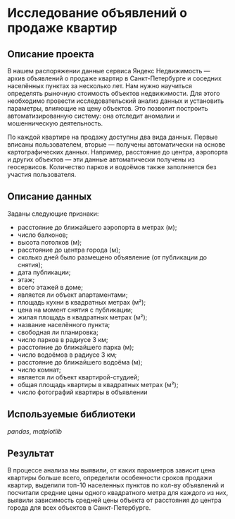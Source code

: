# Исследование объявлений о продаже квартир
## Описание проекта
В нашем распоряжении данные сервиса Яндекс Недвижимость — архив объявлений о продаже квартир в Санкт-Петербурге и соседних населённых пунктах за несколько лет. Нам нужно научиться определять рыночную стоимость объектов недвижимости. Для этого необходимо провести исследовательский анализ данных и установить параметры, влияющие на цену объектов. Это позволит построить автоматизированную систему: она отследит аномалии и мошенническую деятельность.

По каждой квартире на продажу доступны два вида данных. Первые вписаны пользователем, вторые — получены автоматически на основе картографических данных. Например, расстояние до центра, аэропорта и других объектов — эти данные автоматически получены из геосервисов. Количество парков и водоёмов также заполняется без участия пользователя.

## Описание данных
Заданы следующие признаки:
  - расстояние до ближайшего аэропорта в метрах (м);
  - число балконов;
  - высота потолков (м);
  - расстояние до центра города (м);
  - сколько дней было размещено объявление (от публикации до снятия);
  - дата публикации;
  - этаж;
  - всего этажей в доме;
  - является ли объект апартаментами;
  - площадь кухни в квадратных метрах (м²);
  - цена на момент снятия с публикации;
  - жилая площадь в квадратных метрах (м²);
  - название населённого пункта;
  - свободная ли планировка;
  - число парков в радиусе 3 км;
  - расстояние до ближайшего парка (м);
  - число водоёмов в радиусе 3 км;
  - расстояние до ближайшего водоёма (м);
  - число комнат;
  - является ли объект квартирой-студией;
  - общая площадь квартиры в квадратных метрах (м²);
  - число фотографий квартиры в объявлении

## Используемые библиотеки
*pandas*, *matplotlib*

## Результат
В процессе анализа мы выявили, от каких параметров зависит цена квартиры больше всего, определили особенности сроков продажи квартир,  выделили топ-10 населенных пунктов по кол-ву объявлений и посчитали средние цены одного квадратного метра для каждого из них, выявили зависимость средней цены объекта от расстояния до центра города для всех объектов в Санкт-Петербурге.
